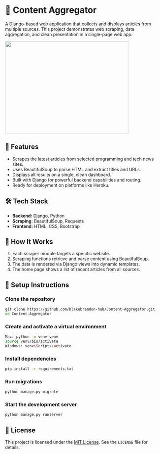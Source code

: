 # 📰 Content Aggregator

A Django-based web application that collects and displays articles from multiple sources. This project demonstrates web scraping, data aggregation, and clean presentation in a single-page web app.

<img src='https://user-images.githubusercontent.com/50201165/113705217-03ea2400-9692-11eb-84b2-f04e8c759209.jpg' width='400' height='300'>

## 🌟 Features

- Scrapes the latest articles from selected programming and tech news sites.
- Uses BeautifulSoup to parse HTML and extract titles and URLs.
- Displays all results on a single, clean dashboard.
- Built with Django for powerful backend capabilities and routing.
- Ready for deployment on platforms like Heroku.

## 🛠️ Tech Stack

- **Backend:** Django, Python
- **Scraping:** BeautifulSoup, Requests
- **Frontend:** HTML, CSS, Bootstrap

## 🧪 How It Works

1. Each scraper module targets a specific website.
2. Scraping functions retrieve and parse content using BeautifulSoup.
3. The data is rendered via Django views into dynamic templates.
4. The home page shows a list of recent articles from all sources.

## 🔧 Setup Instructions

### Clone the repository
```bash
git clone https://github.com/blakebrandon-hub/Content-Aggregator.git
cd Content-Aggregator
```

### Create and activate a virtual environment
```bash
Mac: python -m venv venv
source venv/bin/activate  
Windows: venv\Scripts\activate
```

### Install dependencies
```bash
pip install -r requirements.txt
```

### Run migrations
```bash
python manage.py migrate
```

### Start the development server
```bash
python manage.py runserver
```

## 📜 License

This project is licensed under the [MIT License](https://opensource.org/licenses/MIT). See the `LICENSE` file for details.

